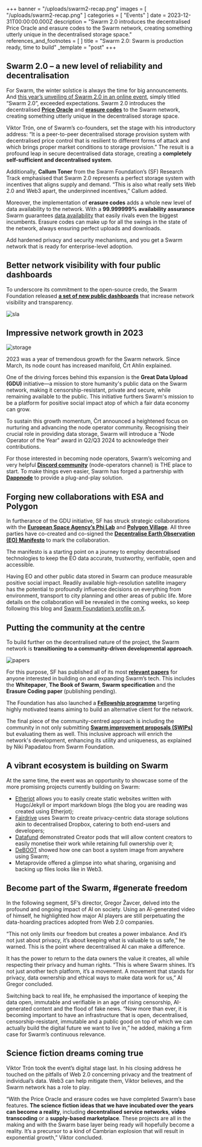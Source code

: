 +++
banner = "/uploads/swarm2-recap.png"
images = [ "/uploads/swarm2-recap.png" ]
categories = [ "Events" ]
date = 2023-12-31T00:00:00.000Z
description = "Swarm 2.0 introduces the decentralised Price Oracle and erasure codes to the Swarm network, creating something utterly unique in the decentralised storage space."
references_and_footnotes = [ ]
title = "Swarm 2.0: Swarm is production ready, time to build"
_template = "post"
+++

## Swarm 2.0 – a new level of reliability and decentralisation

For Swarm, the winter solstice is always the time for big announcements. And [this year’s unveiling of Swarm 2.0 in an online event](https://app.streameth.org/swarm/swarm_winter_solstice/session/swarm_winter_solstice_full), simply titled “Swarm 2.0”, exceeded expectations. Swarm 2.0 introduces the decentralised **[Price Oracle](https://blog.ethswarm.org/foundation/2023/oracle-overview/)** and **[erasure codes](https://blog.ethswarm.org/foundation/2023/erasure-coding-supercharges-swarm/)** to the Swarm network, creating something utterly unique in the decentralised storage space.

Viktor Trón, one of Swarm’s co-founders, set the stage with his introductory address: “It is a peer-to-peer decentralised storage provision system with decentralised price control that is resilient to different forms of attack and which brings proper market conditions to storage provision.” The result is a profound leap in secure decentralised data storage, creating a **completely self-sufficient and decentralised system**.

Additionally, **Callum Toner** from the Swarm Foundation’s (SF) Research Track emphasised that Swarm 2.0 represents a perfect storage system with incentives that aligns supply and demand. “This is also what really sets Web 2.0 and Web3 apart, the underpinned incentives,” Callum added.

Moreover, the implementation of **erasure codes** adds a whole new level of data availability to the network. With a **99.999999%** **availability assurance** Swarm guarantees [data availability](https://blog.ethswarm.org/foundation/2023/erasure-coding-supercharges-swarm/) that easily rivals even the biggest incumbents. Erasure codes can make up for all the swings in the state of the network, always ensuring perfect uploads and downloads.

Add hardened privacy and security mechanisms, and you get a Swarm network that is ready for enterprise-level adoption.

## Better network visibility with four public dashboards

To underscore its commitment to the open-source credo, the Swarm Foundation released **[a set of new public dashboards](https://network.ethswarm.org/)** that increase network visibility and transparency.

![sla](/uploads/sla.png)

## Impressive network growth in 2023

![storage](/uploads/storage.png)

2023 was a year of tremendous growth for the Swarm network. Since March, its node count has increased manifold, Črt Ahlin explained.

One of the driving forces behind this expansion is the **Great Data Upload (GDU)** initiative—a mission to store humanity's public data on the Swarm network, making it censorship-resistant, private and secure, while remaining available to the public. This initiative furthers Swarm's mission to be a platform for positive social impact atop of which a fair data economy can grow.

To sustain this growth momentum, Črt announced a heightened focus on nurturing and advancing the node operator community. Recognising their crucial role in providing data storage, Swarm will introduce a "Node Operator of the Year" award in Q2/Q3 2024 to acknowledge their contributions.

For those interested in becoming node operators, Swarm’s welcoming and very helpful **[Discord community](https://discord.com/channels/799027393297514537/966664551628161064)** (node-operators channel) is THE place to start. To make things even easier, Swarm has forged a partnership with **[Dappnode](https://blog.ethswarm.org/foundation/2023/swarm-and-dappnode-joining-forces-to-empower-decentralised-storage/)** to provide a plug-and-play solution.

## Forging new collaborations with ESA and Polygon

In furtherance of the GDU initiative, SF has struck strategic collaborations with the **[European Space Agency’s Phi Lab](https://decentraliseeo.ethswarm.org/)** and **[Polygon Village](https://polygon.technology/village)**. All three parties have co-created and co-signed the **[Decentralise Earth Observation (EO) Manifesto](https://decentraliseeo.ethswarm.org/)** to mark the collaboration.

The manifesto is a starting point on a journey to employ decentralised technologies to keep the EO data accurate, trustworthy, verifiable, open and accessible.

Having EO and other public data stored in Swarm can produce measurable positive social impact. Readily available high-resolution satellite imagery has the potential to profoundly influence decisions on everything from environment, transport to city planning and other areas of public life. More details on the collaboration will be revealed in the coming weeks, so keep following this blog and [Swarm Foundation’s profile on X](https://twitter.com/ethswarm).

## Putting the community at the centre

To build further on the decentralised nature of the project, the Swarm network is **transitioning to a community-driven developmental approach**.

![papers](/uploads/papers.png)

For this purpose, SF has published all of its most **[relevant papers](https://papers.ethswarm.org/)** for anyone interested in building on and expanding Swarm’s tech. This includes the **Whitepaper**, **The Book of Swarm**, **Swarm specification** and the **Erasure Coding** **paper** (publishing pending).

The Foundation has also launched a **[Fellowship programme](https://my.ethswarm.org/fellowships)** targeting highly motivated teams aiming to build an alternative client for the network.

The final piece of the community-centred approach is including the community in not only submitting **[Swarm improvement proposals (SWIPs)](https://www.ethswarm.org/contribute)** but evaluating them as well. This inclusive approach will enrich the network's development, enhancing its utility and uniqueness, as explained by Niki Papadatou from Swarm Foundation.

## A vibrant ecosystem is building on Swarm

At the same time, the event was an opportunity to showcase some of the more promising projects currently building on Swarm:

- [Etherjot](https://github.com/Cafe137/etherjot) allows you to easily create static websites written with Hugo/Jekyll or import markdown blogs (the blog you are reading was created using Etherjot);
- [Fairdrive](https://app.fairdrive.fairdatasociety.org) uses Swarm to create privacy-centric data storage solutions akin to decentralised Dropbox, catering to both end-users and developers;
- [Datafund](https://datafund.io/) demonstrated Creator pods that will allow content creators to easily monetise their work while retaining full ownership over it;
- [DeBOOT](https://github.com/debootdevs) showed how one can boot a system image from anywhere using Swarm;
- Metaprovide offered a glimpse into what sharing, organising and backing up files looks like in Web3.

## Become part of the Swarm, #generate freedom

In the following segment, SF’s director, Gregor Žavcer, delved into the profound and ongoing impact of AI on society. Using an AI-generated video of himself, he highlighted how major AI players are still perpetuating the data-hoarding practices adopted from Web 2.0 companies.

“This not only limits our freedom but creates a power imbalance. And it’s not just about privacy, it’s about keeping what is valuable to us safe,” he warned. This is the point where decentralised AI can make a difference.

It has the power to return to the data owners the value it creates, all while respecting their privacy and human rights. “This is where Swarm shines. It’s not just another tech platform, it’s a movement. A movement that stands for privacy, data ownership and ethical ways to make data work for us,” AI Gregor concluded.

Switching back to real life, he emphasised the importance of keeping the data open, immutable and verifiable in an age of rising censorship, AI-generated content and the flood of fake news. “Now more than ever, it is becoming important to have an infrastructure that is open, decentralised, censorship-resistant, immutable and a public good on top of which we can actually build the digital future we want to live in,” he added, making a firm case for Swarm’s continuous relevance.

## Science fiction dreams coming true

Viktor Trón took the event’s digital stage last. In his closing address he touched on the pitfalls of Web 2.0 concerning privacy and the treatment of individual’s data. Web3 can help mitigate them, Viktor believes, and the Swarm network has a role to play.

“With the Price Oracle and erasure codes we have completed Swarm’s base features. **The science fiction ideas that we have incubated over the years can become a reality**, including **decentralised service networks**, **video transcoding** or a **supply-based marketplace**. These projects are all in the making and with the Swarm base layer being ready will hopefully become a reality. It’s a precursor to a kind of Cambrian explosion that will result in exponential growth,” Viktor concluded.
